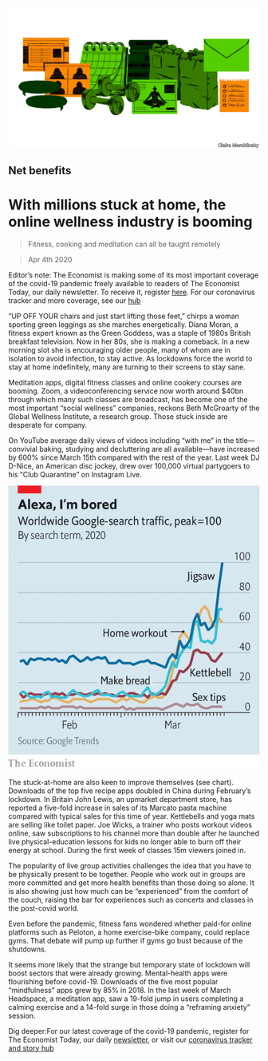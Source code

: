 ![](./images/20200404_IRD002_0.jpg)

## Net benefits

# With millions stuck at home, the online wellness industry is booming

> Fitness, cooking and meditation can all be taught remotely

> Apr 4th 2020

Editor’s note: The Economist is making some of its most important coverage of the covid-19 pandemic freely available to readers of The Economist Today, our daily newsletter. To receive it, register [here](https://www.economist.com//newslettersignup). For our coronavirus tracker and more coverage, see our [hub](https://www.economist.com//coronavirus)

“UP OFF YOUR chairs and just start lifting those feet,” chirps a woman sporting green leggings as she marches energetically. Diana Moran, a fitness expert known as the Green Goddess, was a staple of 1980s British breakfast television. Now in her 80s, she is making a comeback. In a new morning slot she is encouraging older people, many of whom are in isolation to avoid infection, to stay active. As lockdowns force the world to stay at home indefinitely, many are turning to their screens to stay sane.

Meditation apps, digital fitness classes and online cookery courses are booming. Zoom, a videoconferencing service now worth around $40bn through which many such classes are broadcast, has become one of the most important “social wellness” companies, reckons Beth McGroarty of the Global Wellness Institute, a research group. Those stuck inside are desperate for company.

On YouTube average daily views of videos including “with me” in the title—convivial baking, studying and decluttering are all available—have increased by 600% since March 15th compared with the rest of the year. Last week DJ D-Nice, an American disc jockey, drew over 100,000 virtual partygoers to his “Club Quarantine” on Instagram Live.

![](./images/20200404_IRC088.png)

The stuck-at-home are also keen to improve themselves (see chart). Downloads of the top five recipe apps doubled in China during February’s lockdown. In Britain John Lewis, an upmarket department store, has reported a five-fold increase in sales of its Marcato pasta machine compared with typical sales for this time of year. Kettlebells and yoga mats are selling like toilet paper. Joe Wicks, a trainer who posts workout videos online, saw subscriptions to his channel more than double after he launched live physical-education lessons for kids no longer able to burn off their energy at school. During the first week of classes 15m viewers joined in.

The popularity of live group activities challenges the idea that you have to be physically present to be together. People who work out in groups are more committed and get more health benefits than those doing so alone. It is also showing just how much can be “experienced” from the comfort of the couch, raising the bar for experiences such as concerts and classes in the post-covid world.

Even before the pandemic, fitness fans wondered whether paid-for online platforms such as Peloton, a home exercise-bike company, could replace gyms. That debate will pump up further if gyms go bust because of the shutdowns.

It seems more likely that the strange but temporary state of lockdown will boost sectors that were already growing. Mental-health apps were flourishing before covid-19. Downloads of the five most popular “mindfulness” apps grew by 85% in 2018. In the last week of March Headspace, a meditation app, saw a 19-fold jump in users completing a calming exercise and a 14-fold surge in those doing a “reframing anxiety” session.

Dig deeper:For our latest coverage of the covid-19 pandemic, register for The Economist Today, our daily [newsletter](https://www.economist.com//newslettersignup), or visit our [coronavirus tracker and story hub](https://www.economist.com//coronavirus)